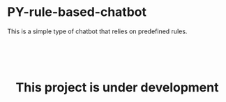 # PY-rule-based-chatbot
This is a simple type of chatbot that relies on predefined rules.

<br>
<br>
<br>

<center>

# This project is under development

</center>
